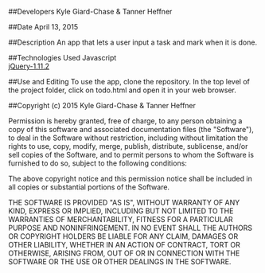 ##Developers
Kyle Giard-Chase & Tanner Heffner

##Date
April 13, 2015

##Description
An app that lets a user input a task and mark when it is done.

##Technologies Used
Javascript <br>
<a href='https://jquery.com/download/'>jQuery-1.11.2</a> <br>

##Use and Editing
To use the app, clone the repository. In the top level of the project folder, click on todo.html and open it in your web browser.

##Copyright (c) 2015 Kyle Giard-Chase & Tanner Heffner

Permission is hereby granted, free of charge, to any person obtaining a copy
of this software and associated documentation files (the "Software"), to deal
in the Software without restriction, including without limitation the rights
to use, copy, modify, merge, publish, distribute, sublicense, and/or sell
copies of the Software, and to permit persons to whom the Software is
furnished to do so, subject to the following conditions:

The above copyright notice and this permission notice shall be included in
all copies or substantial portions of the Software.

THE SOFTWARE IS PROVIDED "AS IS", WITHOUT WARRANTY OF ANY KIND, EXPRESS OR
IMPLIED, INCLUDING BUT NOT LIMITED TO THE WARRANTIES OF MERCHANTABILITY,
FITNESS FOR A PARTICULAR PURPOSE AND NONINFRINGEMENT. IN NO EVENT SHALL THE
AUTHORS OR COPYRIGHT HOLDERS BE LIABLE FOR ANY CLAIM, DAMAGES OR OTHER
LIABILITY, WHETHER IN AN ACTION OF CONTRACT, TORT OR OTHERWISE, ARISING FROM,
OUT OF OR IN CONNECTION WITH THE SOFTWARE OR THE USE OR OTHER DEALINGS IN
THE SOFTWARE.

